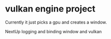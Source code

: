 # vulkan engine project
Currently it just picks a gpu and creates a window.

NextUp logging and binding window and vulkan
